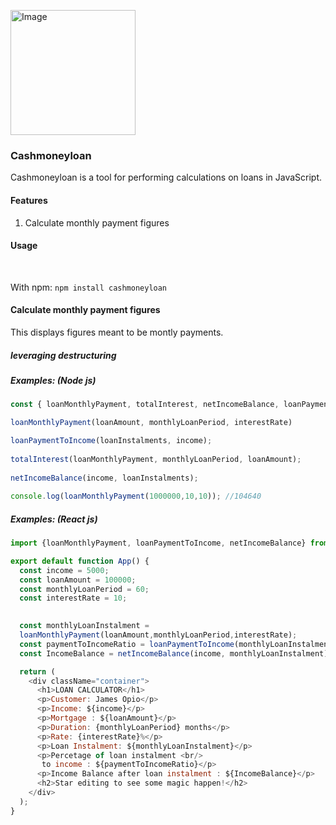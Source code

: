 <a href="https://www.npmjs.com/package/cashmoneyloan"><img src="https://i.pinimg.com/564x/cc/8a/ab/cc8aabb120ae1cc3febe59167e06b7ed.jpg" height="200px" alt="Image"/></a>
### Cashmoneyloan
Cashmoneyloan is a tool for performing calculations on loans in JavaScript.

#### Features
1. Calculate monthly payment figures

#### Usage
<br>

With npm:
`npm install cashmoneyloan`
<br>

#### Calculate monthly payment figures
This displays figures meant to be montly payments. 
<br>

##### leveraging destructuring  <br>

##### Examples: (Node js)
```javascript
const { loanMonthlyPayment, totalInterest, netIncomeBalance, loanPaymentToIncome } = require('cashmoneyloan'); // ./index.js

loanMonthlyPayment(loanAmount, monthlyLoanPeriod, interestRate)

loanPaymentToIncome(loanInstalments, income);
 
totalInterest(loanMonthlyPayment, monthlyLoanPeriod, loanAmount);
 
netIncomeBalance(income, loanInstalments);
 
console.log(loanMonthlyPayment(1000000,10,10)); //104640
```

##### Examples: (React js)
```javascript
import {loanMonthlyPayment, loanPaymentToIncome, netIncomeBalance} from 'cashmoneyloan';

export default function App() {
  const income = 5000;
  const loanAmount = 100000;
  const monthlyLoanPeriod = 60;
  const interestRate = 10;

  
  const monthlyLoanInstalment =
  loanMonthlyPayment(loanAmount,monthlyLoanPeriod,interestRate);
  const paymentToIncomeRatio = loanPaymentToIncome(monthlyLoanInstalment, income);
  const IncomeBalance = netIncomeBalance(income, monthlyLoanInstalment);

  return (
    <div className="container">
      <h1>LOAN CALCULATOR</h1>
      <p>Customer: James Opio</p>
      <p>Income: ${income}</p>
      <p>Mortgage : ${loanAmount}</p>
      <p>Duration: {monthlyLoanPeriod} months</p>
      <p>Rate: {interestRate}%</p>
      <p>Loan Instalment: ${monthlyLoanInstalment}</p>
      <p>Percetage of loan instalment <br/>
       to income : ${paymentToIncomeRatio}</p>
      <p>Income Balance after loan instalment : ${IncomeBalance}</p>
      <h2>Star editing to see some magic happen!</h2>
    </div>
  );
}
```
